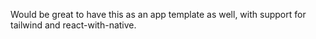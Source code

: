 Would be great to have this as an app template as well, with support for tailwind and react-with-native.

